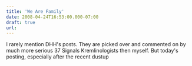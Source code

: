 ```yaml
---
title: 'We Are Family'
date: 2008-04-24T16:53:00.000-07:00
draft: true
url: 
---
```


I rarely mention DHH's posts. They are picked over and commented on by much more serious 37 Signals Kremlinologists then myself. But today's posting, especially after the recent dustup